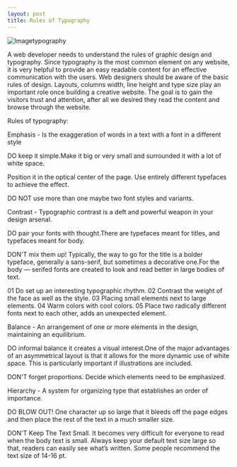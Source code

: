 ```yaml
---
layout: post
title: Rules of Typography
---
```


![Imagetypography](https://farm8.staticflickr.com/7443/16301240258_ca3e8a82d3_z.jpg)

A web developer needs to understand the rules of graphic design and typography. 
Since typography is the most common element on any website, it is very helpful to provide
an easy readable content for an effective communication with the users. Web designers should 
be aware of the basic rules of design. Layouts, columns width, line height and type size play
an important role once building a creative website. The goal is to gain the visitors trust and 
attention, after all we desired they read the content and browse through the website.

Rules of typography:

 Emphasis - Is the exaggeration of words in a text with a font in a different style

DO keep it simple.Make it big or very small and surrounded it with a lot of white space.

Position it in the optical center of the page. Use entirely different typefaces to achieve the effect.

DO NOT use more than one maybe two font styles and variants.




 Contrast - Typographic contrast is a deft and powerful weapon in your design arsenal.

DO pair your fonts with thought.There are typefaces meant for titles, and typefaces meant for body. 


DON'T mix them up! Typically, the way to go for the title is a bolder typeface, generally a sans-serif, but sometimes a decorative one.For the body — serifed fonts are created to look and read better in large bodies of text.

01 Do set up an interesting typographic rhythm. 
02 Contrast the weight of the face as well as the style. 
03 Placing small elements next to large elements. 
04 Warm colors with cool colors.
05 Place two radically different fonts next to each other, adds an unexpected element.



 Balance - An arrangement of one or more elements in the design, maintaining an equilibrium.

DO informal balance it creates a visual interest.One of the major advantages of an asymmetrical layout is that it allows for the more dynamic use of white space. This is particularly important if illustrations are included.

DON'T forget proportions. Decide which elements need to be emphasized. 



 Hierarchy - A  system for organizing type that establishes an order of importance. 

DO  BLOW OUT! One character up so large that it bleeds off the page edges and then place the rest of the text in a much smaller size.

DON'T Keep The Text Small. It becomes very difficult for everyone to read when the body text is small. Always keep your default
text size large so that, readers can easily see what’s written. Some people recommend the text size of 14-16 pt.



